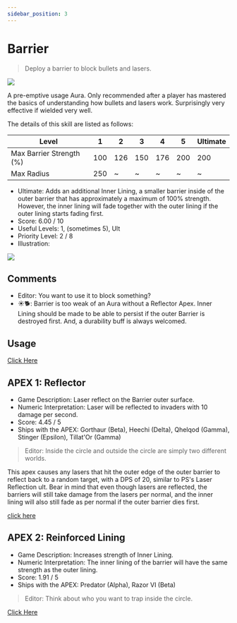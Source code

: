 ```yaml
---
sidebar_position: 3
---
```


# Barrier

> Deploy a barrier to block bullets and lasers.

<img src="/terms/barrier.png" style={{zoom:1.25}}/>

A pre-emptive usage Aura. Only recommended after a player has mastered the basics of understanding how bullets and lasers work. Surprisingly very effective if wielded very well.

The details of this skill are listed as follows:

| Level                    | 1    | 2    | 3    | 4    | 5    | Ultimate |
| ------------------------ | ---- | ---- | ---- | ---- | ---- | -------- |
| Max Barrier Strength (%) | 100  | 126  | 150  | 176  | 200  | 200      |
| Max Radius               | 250  | ~    | ~    | ~    | ~    | ~        |

- Ultimate: Adds an additional Inner Lining, a smaller barrier inside of the outer barrier that has approximately a maximum of 100% strength. However, the inner lining will fade together with the outer lining if the outer lining starts fading first.
- Score: 6.00 / 10
- Useful Levels: 1, (sometimes 5), Ult
- Priority Level: 2 / 8
- Illustration:

<img src="/skills/barrier.gif" style={{zoom:1}}/>

## Comments

- Editor: You want to use it to block something?
- ☀🐕: Barrier is too weak of an Aura without a Reflector Apex. Inner Lining should be made to be able to persist if the outer Barrier is destroyed first. And, a durability buff is always welcomed. 

## Usage

[Click Here](https://gamefaqs.gamespot.com/iphone/193681-phoenix-ii/faqs/76704/auras#barrier)

## APEX 1: Reflector

- Game Description: Laser reflect on the Barrier outer surface.
- Numeric Interpretation: Laser will be reflected to invaders with 10 damage per second.
- Score: 4.45 / 5
- Ships with the APEX: Gorthaur (Beta), Heechi (Delta), Qhelqod (Gamma), Stinger (Epsilon), Tillat'Or (Gamma)

> Editor: Inside the circle and outside the circle are simply two different worlds.

This apex causes any lasers that hit the outer edge of the outer barrier to reflect back to a random target, with a DPS of 20, similar to PS's Laser Reflection ult. Bear in mind that even though lasers are reflected, the barriers will still take damage from the lasers per normal, and the inner lining will also still fade as per normal if the outer barrier dies first.

[click here](https://gamefaqs.gamespot.com/iphone/193681-phoenix-ii/faqs/76704/apexes-aura#reflector-barrier)

## APEX 2: Reinforced Lining

- Game Description: Increases strength of Inner Lining.
- Numeric Interpretation: The inner lining of the barrier will have the same strength as the outer lining.
- Score: 1.91 / 5
- Ships with the APEX: Predator (Alpha), Razor VI (Beta)

> Editor: Think about who you want to trap inside the circle.

[Click Here](https://gamefaqs.gamespot.com/iphone/193681-phoenix-ii/faqs/76704/apexes-aura#reinforced-lining)
